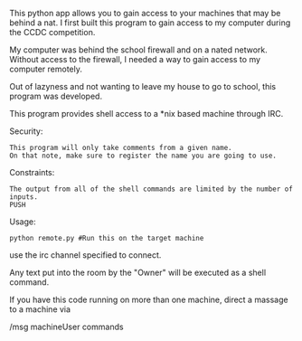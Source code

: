 This python app allows you to gain access to your machines that may be behind a nat. I first built this program to gain access to my computer during the CCDC competition.

My computer was behind the school firewall and on a nated network. Without access to the firewall, I needed a way to gain access to my computer remotely. 

Out of lazyness and not wanting to leave my house to go to school, this program was developed.

This program provides shell access to a *nix based machine through IRC.


Security:

	This program will only take comments from a given name. 
	On that note, make sure to register the name you are going to use. 

Constraints:

	The output from all of the shell commands are limited by the number of inputs. 
	PUSH

Usage:

	python remote.py #Run this on the target machine


use the irc channel specified to connect.

Any text put into the room by the "Owner" will be executed as a shell command.

If you have this code running on more than one machine, direct a massage to a machine via

/msg machineUser commands
